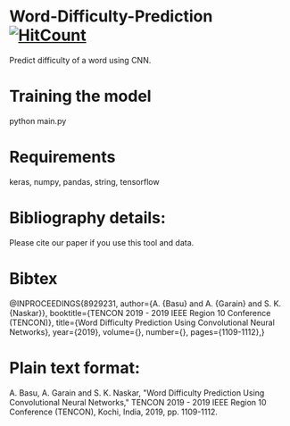 # Word-Difficulty-Prediction [![HitCount](http://hits.dwyl.com/garain/Word-Difficulty-Prediction.svg)](http://hits.dwyl.com/garain/Word-Difficulty-Prediction)
Predict difficulty of a word using CNN.

# Training the model
python main.py

# Requirements
keras, numpy, pandas, string, tensorflow

# Bibliography details:
Please cite our paper if you use this tool and data.
# Bibtex
@INPROCEEDINGS{8929231, 
author={A. {Basu} and A. {Garain} and S. K. {Naskar}},
booktitle={TENCON 2019 - 2019 IEEE Region 10 Conference (TENCON)}, 
title={Word Difficulty Prediction Using Convolutional Neural Networks},
year={2019},
volume={},
number={},
pages={1109-1112},}

# Plain text format:
A. Basu, A. Garain and S. K. Naskar, "Word Difficulty Prediction Using Convolutional Neural Networks," TENCON 2019 - 2019 IEEE Region 10 Conference (TENCON), Kochi, India, 2019, pp. 1109-1112.



